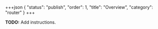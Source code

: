 +++json
{
  "status": "publish",
  "order": 1,
  "title": "Overview",
  "category": "router"
}
+++

**TODO:** Add instructions.
